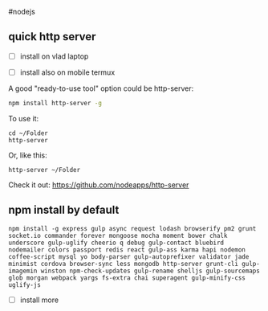 #nodejs

## quick http server
- [ ] install on vlad laptop
- [ ] install also on mobile termux


A good "ready-to-use tool" option could be http-server:
```bash
npm install http-server -g
```

To use it:
```
cd ~/Folder
http-server
```

Or, like this:
```
http-server ~/Folder
```

Check it out: https://github.com/nodeapps/http-server

## npm install by default
```
npm install -g express gulp async request lodash browserify pm2 grunt socket.io commander forever mongoose mocha moment bower chalk underscore gulp-uglify cheerio q debug gulp-contact bluebird nodemailer colors passport redis react gulp-ass karma hapi nodemon coffee-script mysql yo body-parser gulp-autoprefixer validator jade minimist cordova browser-sync less mongodb http-server grunt-cli gulp-imagemin winston npm-check-updates gulp-rename shelljs gulp-sourcemaps glob morgan webpack yargs fs-extra chai superagent gulp-minify-css uglify-js
```
- [ ] install more
